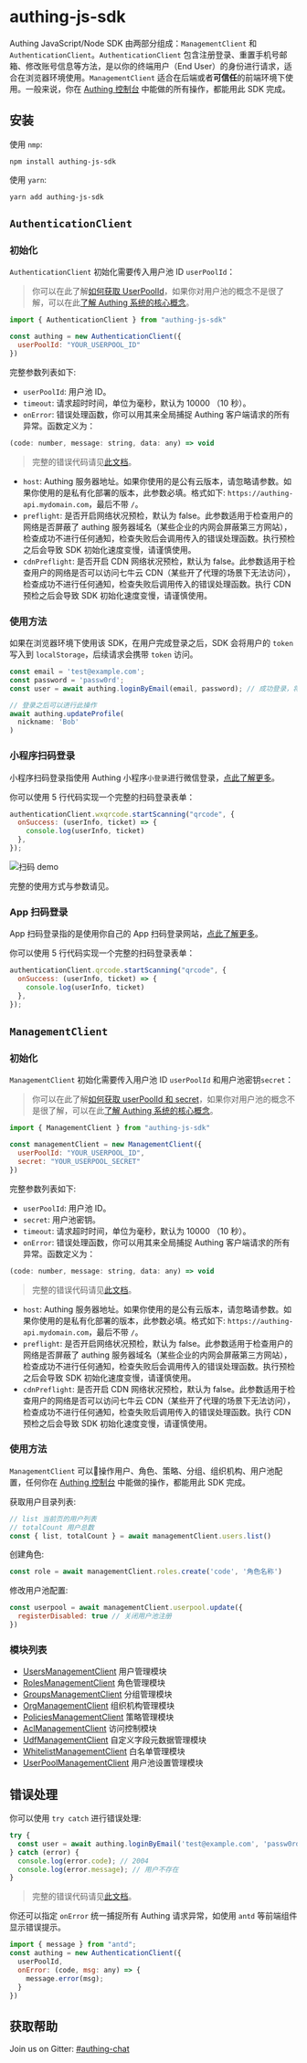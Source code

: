 # authing-js-sdk

Authing JavaScript/Node SDK 由两部分组成：`ManagementClient` 和 `AuthenticationClient`。`AuthenticationClient` 包含注册登录、重置手机号邮箱、修改账号信息等方法，是以你的终端用户（End User）的身份进行请求，适合在浏览器环境使用。`ManagementClient` 适合在后端或者**可信任**的前端环境下使用。一般来说，你在 [Authing 控制台](https://console.authing.cn/console/userpool) 中能做的所有操作，都能用此 SDK 完成。

## 安装

使用 `nmp`:

```
npm install authing-js-sdk
```

使用 `yarn`:

```
yarn add authing-js-sdk
```

## `AuthenticationClient`

### 初始化

`AuthenticationClient` 初始化需要传入用户池 ID `userPoolId`：

> 你可以在此了解[如何获取 UserPoolId](https://docs.authing.cn/others/faq.html)，如果你对用户池的概念不是很了解，可以在此[了解 Authing 系统的核心概念](https://docs.authing.cn/quickstart/basic.html)。

```js
import { AuthenticationClient } from "authing-js-sdk"

const authing = new AuthenticationClient({
  userPoolId: "YOUR_USERPOOL_ID"
})
```

完整参数列表如下:

- `userPoolId`: 用户池 ID。
- `timeout`: 请求超时时间，单位为毫秒，默认为 10000 （10 秒）。
- `onError`: 错误处理函数，你可以用其来全局捕捉 Authing 客户端请求的所有异常。函数定义为：


```js
(code: number, message: string, data: any) => void
```

> 完整的错误代码请见[此文档](https://docs.authing.cn/advanced/error-code.html)。

- `host`: Authing 服务器地址。如果你使用的是公有云版本，请忽略请参数。如果你使用的是私有化部署的版本，此参数必填。格式如下: `https://authing-api.mydomain.com`，最后不带 `/`。
- `preflight`: 是否开启网络状况预检，默认为 false。此参数适用于检查用户的网络是否屏蔽了 authing 服务器域名（某些企业的内网会屏蔽第三方网站），检查成功不进行任何通知，检查失败后会调用传入的错误处理函数。执行预检之后会导致 SDK 初始化速度变慢，请谨慎使用。
- `cdnPreflight`: 是否开启 CDN 网络状况预检，默认为 false。此参数适用于检查用户的网络是否可以访问七牛云 CDN（某些开了代理的场景下无法访问），检查成功不进行任何通知，检查失败后调用传入的错误处理函数。执行 CDN 预检之后会导致 SDK 初始化速度变慢，请谨慎使用。

### 使用方法

如果在浏览器环境下使用该 SDK，在用户完成登录之后，SDK 会将用户的 `token` 写入到 `localStorage`，后续请求会携带 `token` 访问。

```js
const email = 'test@example.com';
const password = 'passw0rd';
const user = await authing.loginByEmail(email, password); // 成功登录，将 token 写入 localStorage

// 登录之后可以进行此操作
await authing.updateProfile(
  nickname: 'Bob'
)
```

### 小程序扫码登录

小程序扫码登录指使用 Authing 小程序`小登录`进行微信登录，[点此了解更多](https://authing.cn/verify)。

你可以使用 5 行代码实现一个完整的扫码登录表单：

```js
authenticationClient.wxqrcode.startScanning("qrcode", {
  onSuccess: (userInfo, ticket) => {
    console.log(userInfo, ticket)
  },
});
```

![扫码 demo](https://usercontents.authing.cn/wxapp-scaning-demo.gif)

完整的使用方式与参数请见。

### App 扫码登录

App 扫码登录指的是使用你自己的 App 扫码登录网站，[点此了解更多](https://docs.authing.cn/scan-qrcode/app-qrcode/)。

你可以使用 5 行代码实现一个完整的扫码登录表单：

```js
authenticationClient.qrcode.startScanning("qrcode", {
  onSuccess: (userInfo, ticket) => {
    console.log(userInfo, ticket)
  },
});
```


## `ManagementClient`

### 初始化

`ManagementClient` 初始化需要传入用户池 ID `userPoolId` 和用户池密钥`secret`：

> 你可以在此了解[如何获取 userPoolId 和 secret](https://docs.authing.cn/others/faq.html)，如果你对用户池的概念不是很了解，可以在此[了解 Authing 系统的核心概念](https://docs.authing.cn/quickstart/basic.html)。

```js
import { ManagementClient } from "authing-js-sdk"

const managementClient = new ManagementClient({
  userPoolId: "YOUR_USERPOOL_ID",
  secret: "YOUR_USERPOOL_SECRET"
})
```

完整参数列表如下:

- `userPoolId`: 用户池 ID。
- `secret`: 用户池密钥。
- `timeout`: 请求超时时间，单位为毫秒，默认为 10000 （10 秒）。
- `onError`: 错误处理函数，你可以用其来全局捕捉 Authing 客户端请求的所有异常。函数定义为：


```js
(code: number, message: string, data: any) => void
```

> 完整的错误代码请见[此文档](https://docs.authing.cn/advanced/error-code.html)。

- `host`: Authing 服务器地址。如果你使用的是公有云版本，请忽略请参数。如果你使用的是私有化部署的版本，此参数必填。格式如下: `https://authing-api.mydomain.com`，最后不带 `/`。
- `preflight`: 是否开启网络状况预检，默认为 false。此参数适用于检查用户的网络是否屏蔽了 authing 服务器域名（某些企业的内网会屏蔽第三方网站），检查成功不进行任何通知，检查失败后会调用传入的错误处理函数。执行预检之后会导致 SDK 初始化速度变慢，请谨慎使用。
- `cdnPreflight`: 是否开启 CDN 网络状况预检，默认为 false。此参数适用于检查用户的网络是否可以访问七牛云 CDN（某些开了代理的场景下无法访问），检查成功不进行任何通知，检查失败后调用传入的错误处理函数。执行 CDN 预检之后会导致 SDK 初始化速度变慢，请谨慎使用。

### 使用方法

`ManagementClient` 可以操作用户、角色、策略、分组、组织机构、用户池配置，任何你在 [Authing 控制台](https://console.authing.cn/console/userpool) 中能做的操作，都能用此 SDK 完成。

获取用户目录列表:

```js
// list 当前页的用户列表
// totalCount 用户总数
const { list, totalCount } = await managementClient.users.list()
```

创建角色:

```js
const role = await managementClient.roles.create('code', '角色名称')
```

修改用户池配置:

```js
const userpool = await managementClient.userpool.update({
  registerDisabled: true // 关闭用户池注册
})
```

### 模块列表

- [UsersManagementClient](./docs/management/UsersManagementClient.md) 用户管理模块
- [RolesManagementClient](./docs/management/RolesManagementClient.md) 角色管理模块
- [GroupsManagementClient](./docs/management/GroupsManagementClient.md) 分组管理模块
- [OrgManagementClient](./docs/management/OrgManagementClient.md) 组织机构管理模块
- [PoliciesManagementClient](./docs/management/PoliciesManagementClient.md) 策略管理模块
- [AclManagementClient](./docs/management/AclManagementClient.md) 访问控制模块
- [UdfManagementClient](./docs/management/UdfManagementClient.md) 自定义字段元数据管理模块
- [WhitelistManagementClient](./docs/management/WhitelistManagementClient.md) 白名单管理模块
- [UserPoolManagementClient](./docs/management/UserpoolManagementClient.md) 用户池设置管理模块

## 错误处理

你可以使用 `try catch` 进行错误处理:

```js
try {
  const user = await authing.loginByEmail('test@example.com', 'passw0rd')
} catch (error) {
  console.log(error.code); // 2004
  console.log(error.message); // 用户不存在
}
```

> 完整的错误代码请见[此文档](https://docs.authing.cn/advanced/error-code.html)。


你还可以指定 `onError` 统一捕捉所有 Authing 请求异常，如使用 `antd` 等前端组件显示错误提示。

```js
import { message } from "antd";
const authing = new AuthenticationClient({
  userPoolId,
  onError: (code, msg: any) => {
    message.error(msg);
  }
})
```

## 获取帮助

Join us on Gitter: [#authing-chat](https://gitter.im/authing-chat/community)


